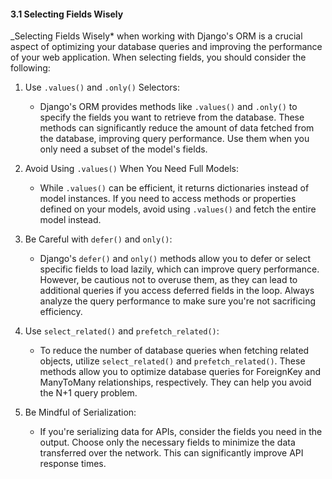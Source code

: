 #### 3.1 Selecting Fields Wisely

_Selecting Fields Wisely* when working with Django's ORM is a crucial aspect of optimizing your database queries and improving the performance of your web application. When selecting fields, you should consider the following:

1. Use `.values()` and `.only()` Selectors:
   - Django's ORM provides methods like `.values()` and `.only()` to specify the fields you want to retrieve from the database. These methods can significantly reduce the amount of data fetched from the database, improving query performance. Use them when you only need a subset of the model's fields.

2. Avoid Using `.values()` When You Need Full Models:
   - While `.values()` can be efficient, it returns dictionaries instead of model instances. If you need to access methods or properties defined on your models, avoid using `.values()` and fetch the entire model instead.

3. Be Careful with `defer()` and `only()`:
   - Django's `defer()` and `only()` methods allow you to defer or select specific fields to load lazily, which can improve query performance. However, be cautious not to overuse them, as they can lead to additional queries if you access deferred fields in the loop. Always analyze the query performance to make sure you're not sacrificing efficiency.

4. Use `select_related()` and `prefetch_related()`:
   - To reduce the number of database queries when fetching related objects, utilize `select_related()` and `prefetch_related()`. These methods allow you to optimize database queries for ForeignKey and ManyToMany relationships, respectively. They can help you avoid the N+1 query problem.

5. Be Mindful of Serialization:
   - If you're serializing data for APIs, consider the fields you need in the output. Choose only the necessary fields to minimize the data transferred over the network. This can significantly improve API response times.
